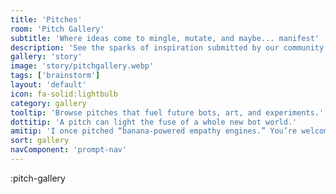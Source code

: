 ```yaml
---
title: 'Pitches'
room: 'Pitch Gallery'
subtitle: 'Where ideas come to mingle, mutate, and maybe... manifest'
description: 'See the sparks of inspiration submitted by our community.'
gallery: 'story'
image: 'story/pitchgallery.webp'
tags: ['brainstorm']
layout: 'default'
icon: fa-solid:lightbulb
category: gallery
tooltip: 'Browse pitches that fuel future bots, art, and experiments.'
dottitip: 'A pitch can light the fuse of a whole new bot world.'
amitip: 'I once pitched “banana-powered empathy engines.” You’re welcome.'
sort: gallery
navComponent: 'prompt-nav'
---
```

:pitch-gallery
